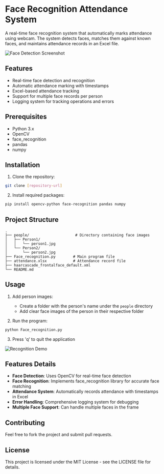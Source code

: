 # Face Recognition Attendance System

A real-time face recognition system that automatically marks attendance using webcam. The system detects faces, matches them against known faces, and maintains attendance records in an Excel file.

![Face Detection Screenshot](Screenshot%202025-04-25%20123440.png)

## Features

- Real-time face detection and recognition
- Automatic attendance marking with timestamps
- Excel-based attendance tracking
- Support for multiple face records per person
- Logging system for tracking operations and errors

## Prerequisites

- Python 3.x
- OpenCV
- face_recognition
- pandas
- numpy

## Installation

1. Clone the repository:
```bash
git clone [repository-url]
```

2. Install required packages:
```bash
pip install opencv-python face-recognition pandas numpy
```

## Project Structure

```
.
├── people/                     # Directory containing face images
│   ├── Person1/
│   │   └── person1.jpg
│   └── Person2/
│       └── person2.jpg
├── Face_recognition.py        # Main program file
├── attendance.xlsx            # Attendance record file
├── haarcascade_frontalface_default.xml
└── README.md
```

## Usage

1. Add person images:
   - Create a folder with the person's name under the `people` directory
   - Add clear face images of the person in their respective folder

2. Run the program:
```bash
python Face_recognition.py
```

3. Press 'q' to quit the application

![Recognition Demo](Screenshot%202025-04-25%20123629.png)

## Features Details

- **Face Detection**: Uses OpenCV for real-time face detection
- **Face Recognition**: Implements face_recognition library for accurate face matching
- **Attendance System**: Automatically records attendance with timestamps in Excel
- **Error Handling**: Comprehensive logging system for debugging
- **Multiple Face Support**: Can handle multiple faces in the frame

## Contributing

Feel free to fork the project and submit pull requests.

## License

This project is licensed under the MIT License - see the LICENSE file for details.

